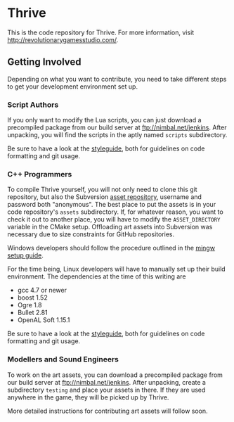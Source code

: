 Thrive
======

This is the code repository for Thrive. For more information, visit
http://revolutionarygamesstudio.com/.


Getting Involved
----------------
Depending on what you want to contribute, you need to take different steps
to get your development environment set up.

### Script Authors
If you only want to modify the Lua scripts, you can just download a 
precompiled package from our build server at ftp://nimbal.net/jenkins.
After unpacking, you will find the scripts in the aptly named `scripts` 
subdirectory.

Be sure to have a look at the [styleguide][styleguide],
both for guidelines on code formatting and git usage.

### C++ Programmers
To compile Thrive yourself, you will not only need to clone this git 
repository, but also the Subversion [asset repository][asset_repository],
username and password both "anonymous".  The best place to put the assets 
is in your code repository's `assets` subdirectory. If, for whatever 
reason, you want to check it out to another place, you will have to modify 
the `ASSET_DIRECTORY` variable in the CMake setup. Offloading art assets 
into Subversion was necessary due to size constraints for GitHub repositories.

Windows developers should follow the procedure outlined in the [mingw setup 
guide]().

For the time being, Linux developers will have to manually set up their build 
environment. The dependencies at the time of this writing are

* gcc 4.7 or newer
* boost 1.52
* Ogre 1.8
* Bullet 2.81
* OpenAL Soft 1.15.1

Be sure to have a look at the [styleguide][styleguide],
both for guidelines on code formatting and git usage.

### Modellers and Sound Engineers
To work on the art assets, you can download a precompiled package from our
build server at ftp://nimbal.net/jenkins. After unpacking, create a 
subdirectory `testing` and place your assets in there. If they are used 
anywhere in the game, they will be picked up by Thrive.

More detailed instructions for contributing art assets will follow soon.


[asset_repository]: http://nimbal.net/scm/svn/thrive_assets/trunk "Asset Repository"
[mingw]: http://www.github.com/Revolutionary-Games/Thrive/blob/master/mingw_setup/readme.txt "MinGW setup guide"
[styleguide]: http://www.github.com/Revolutionary-Games/Thrive/blob/master/doc/style_guide.dox "Styleguide"
